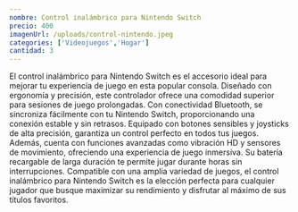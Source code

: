 ```yaml
---
nombre: Control inalámbrico para Nintendo Switch
precio: 400
imagenUrl: /uploads/control-nintendo.jpeg
categories: ['Videojuegos','Hogar']
cantidad: 3
---
```



El control inalámbrico para Nintendo Switch es el accesorio ideal para mejorar tu experiencia de juego en esta popular consola. Diseñado con ergonomía y precisión, este controlador ofrece una comodidad superior para sesiones de juego prolongadas. Con conectividad Bluetooth, se sincroniza fácilmente con tu Nintendo Switch, proporcionando una conexión estable y sin retrasos. Equipado con botones sensibles y joysticks de alta precisión, garantiza un control perfecto en todos tus juegos. Además, cuenta con funciones avanzadas como vibración HD y sensores de movimiento, ofreciendo una experiencia de juego inmersiva. Su batería recargable de larga duración te permite jugar durante horas sin interrupciones. Compatible con una amplia variedad de juegos, el control inalámbrico para Nintendo Switch es la elección perfecta para cualquier jugador que busque maximizar su rendimiento y disfrutar al máximo de sus títulos favoritos.